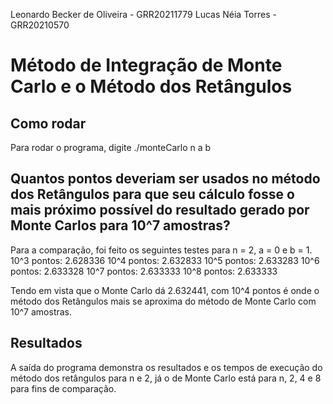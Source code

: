 Leonardo Becker de Oliveira - GRR20211779
Lucas Néia Torres - GRR20210570

# Método de Integração de Monte Carlo e o Método dos Retângulos

## Como rodar
Para rodar o programa, digite ./monteCarlo n a b

## Quantos pontos deveriam ser usados no método dos Retângulos para que seu cálculo fosse o mais próximo possível do resultado gerado por Monte Carlos para 10^7 amostras? 
Para a comparação, foi feito os seguintes testes para n = 2, a = 0 e b = 1.
10^3 pontos: 2.628336
10^4 pontos: 2.632833
10^5 pontos: 2.633283
10^6 pontos: 2.633328
10^7 pontos: 2.633333
10^8 pontos: 2.633333

Tendo em vista que o Monte Carlo dá 2.632441, com 10^4 pontos é onde o método dos Retângulos mais se aproxima do método de Monte Carlo com 10^7 amostras.

## Resultados
A saída do programa demonstra os resultados e os tempos de execução do método dos retângulos para n e 2, já o de Monte Carlo está para n, 2, 4 e 8 para fins de comparação.